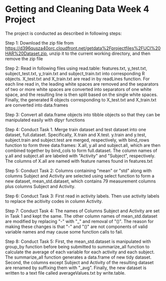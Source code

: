 # Getting and Cleaning Data Week 4 Project

The project is conducted as described in following steps:

Step 1: Download the zip file from https://d396qusza40orc.cloudfront.net/getdata%2Fprojectfiles%2FUCI%20HAR%20Dataset.zip, unzip it to the current working directory, and then remove the zip file 

Step 2: Read in following files using read.table: features.txt, y_test.txt, subject_test.txt, y_train.txt and subject_train.txt into corresponding R objects. X_test.txt and X_train.txt are read in by readLines function. For each line read in, the leading white spaces are removed and the separators of two or more white spaces are converted into separators of one white space, and the resulting line is then split based on the single white spaces. Finally, the generated R objects corresponding to X_test.txt and X_train.txt are converted into data.frames  

Step 3: Convert all data.frame objects into tibble objects so that they can be manipulated easily with dlpyr functions

Step 4: Conduct Task 1. Merge train dataset and test dataset into one dataset, full.dataset. Specifically, X.train and X.test. y.train and y.test, subject.train and subject.test are merged, respectively, with bind_rows function to form three data.frames: X.all, y.all and subject.all, which are then combined together by bind_cols to form full.dataset. The column names of y.all and subject.all are labeled with "Activity" and "Subject", respectively. The columns of X.all are named with feature names found in features.txt

Step 5: Conduct Task 2: Columns containing "mean" or "std" along with columns Subject and Activity are selected using select function to form a new dataset, mean_std.dataset, which contains 79 measurement columns plus columns Subject and Activity. 

Step 6: Conduct Task 3: First read in activity labels. Then use activity labels to replace the acitivity codes in column Activity.  

Step 7: Conduct Task 4: The names of Columns Subject and Activity are set in Task 1 and kept the same. The other column names of mean_std.dataset are modified by replacing "-" with "_" and removal of "()". The reason for making these changes is that "-" and "()" are not components of valid variable names and may cause some function calls to fail. 

Step 8: Conduct Task 5: First, the mean_std.dataset is manipulated with group_by function before being submitted to summarize_all function to calculate the average of each variable for each activity and each subject. The summarize_all function generates a data.frame of new tidy dataset. Second, the columns except Subject and Activity of the resulting dataset are renamed by suffixing them with "_avg". Finally, the new dataset is written to a text file called averageValues.txt by write.table.

